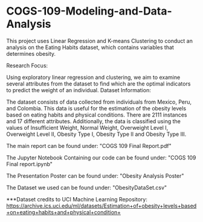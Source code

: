 # COGS-109-Modeling-and-Data-Analysis
This project uses Linear Regression and K-means Clustering to conduct an analysis on the Eating Habits dataset, which contains variables that determines obesity.

Research Focus:

Using exploratory linear regression and clustering, we aim to examine several attributes from the dataset to find which are the optimal indicators to predict the weight of an individual.
Dataset Information:

The dataset consists of data collected from individuals from Mexico, Peru, and Colombia. This data is useful for the estimation of the obesity levels based on eating habits and physical conditions. There are 2111 instances and 17 different attributes. Additionally, the data is classified using the values of Insufficient Weight, Normal Weight, Overweight Level I, Overweight Level II, Obesity Type I, Obesity Type II and Obesity Type III.


The main report can be found under: "COGS 109 Final Report.pdf"

The Jupyter Notebook Containing our code can be found under: "COGS 109 Final report.ipynb" 

The Presentation Poster can be found under: "Obesity Analysis Poster" 

The Dataset we used can be found under: "ObesityDataSet.csv"

***Dataset credits to UCI Machine Learning Repository: https://archive.ics.uci.edu/ml/datasets/Estimation+of+obesity+levels+based+on+eating+habits+and+physical+condition+  
